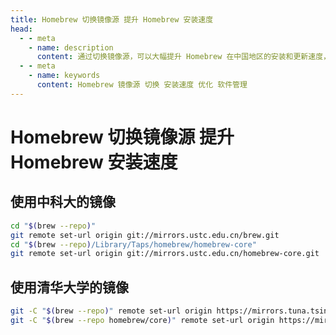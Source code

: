 ```yaml
---
title: Homebrew 切换镜像源 提升 Homebrew 安装速度
head:
  - - meta
    - name: description
      content: 通过切换镜像源，可以大幅提升 Homebrew 在中国地区的安装和更新速度，优化包管理体验。
  - - meta
    - name: keywords
      content: Homebrew 镜像源 切换 安装速度 优化 软件管理
---
```


# Homebrew 切换镜像源 提升 Homebrew 安装速度

## 使用中科大的镜像

```sh
cd "$(brew --repo)"
git remote set-url origin git://mirrors.ustc.edu.cn/brew.git
cd "$(brew --repo)/Library/Taps/homebrew/homebrew-core"
git remote set-url origin git://mirrors.ustc.edu.cn/homebrew-core.git
```

## 使用清华大学的镜像

```sh
git -C "$(brew --repo)" remote set-url origin https://mirrors.tuna.tsinghua.edu.cn/git/homebrew/brew.git
git -C "$(brew --repo homebrew/core)" remote set-url origin https://mirrors.tuna.tsinghua.edu.cn/git/homebrew/homebrew-core.git
```
